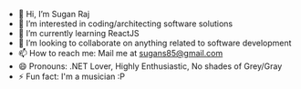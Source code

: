 - 👋 Hi, I’m Sugan Raj
- 👀 I’m interested in coding/architecting software solutions
- 🌱 I’m currently learning ReactJS
- 💞️ I’m looking to collaborate on anything related to software development
- 📫 How to reach me: Mail me at sugans85@gmail.com
- 😄 Pronouns: .NET Lover, Highly Enthusiastic, No shades of Grey/Gray
- ⚡ Fun fact: I'm a musician :P

<!---
sugans85/sugans85 is a ✨ special ✨ repository because its `README.md` (this file) appears on your GitHub profile.
You can click the Preview link to take a look at your changes.
--->
